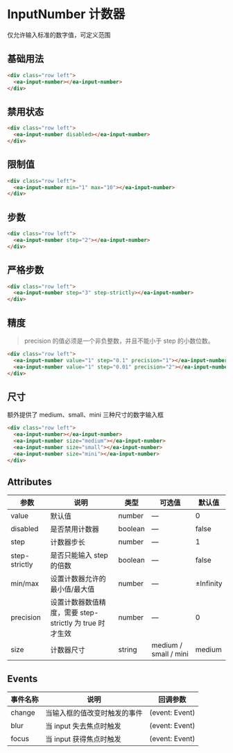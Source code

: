 <script setup>
import { onMounted } from 'vue'

onMounted(() => {
  import('../index.js')
  import('./index.scss')

})
</script>

# InputNumber 计数器

仅允许输入标准的数字值，可定义范围

## 基础用法

<div class="row left">
    <ea-input-number></ea-input-number>
</div>

```html
<div class="row left">
  <ea-input-number></ea-input-number>
</div>
```

## 禁用状态

<div class="row left">
    <ea-input-number disabled></ea-input-number>
</div>

```html
<div class="row left">
  <ea-input-number disabled></ea-input-number>
</div>
```

## 限制值

<div class="row left">
    <ea-input-number min="1" max="10"></ea-input-number>
</div>

```html
<div class="row left">
  <ea-input-number min="1" max="10"></ea-input-number>
</div>
```

## 步数

<div class="row left">
    <ea-input-number step="2"></ea-input-number>
</div>

```html
<div class="row left">
  <ea-input-number step="2"></ea-input-number>
</div>
```

## 严格步数

<div class="row left">
  <ea-input-number step="3" step-strictly></ea-input-number>
</div>

```html
<div class="row left">
  <ea-input-number step="3" step-strictly></ea-input-number>
</div>
```

## 精度

> precision 的值必须是一个非负整数，并且不能小于 step 的小数位数。

<div class="row left">
  <ea-input-number value="1" step="0.1" precision="1"></ea-input-number>
  <ea-input-number value="1" step="0.01" precision="2"></ea-input-number>
</div>

```html
<div class="row left">
  <ea-input-number value="1" step="0.1" precision="1"></ea-input-number>
  <ea-input-number value="1" step="0.01" precision="2"></ea-input-number>
</div>
```

## 尺寸

额外提供了 medium、small、mini 三种尺寸的数字输入框

<div class="row left">
  <ea-input-number></ea-input-number>
  <ea-input-number size="medium"></ea-input-number>
  <ea-input-number size="small"></ea-input-number>
  <ea-input-number size="mini"></ea-input-number>
</div>

```html
<div class="row left">
  <ea-input-number></ea-input-number>
  <ea-input-number size="medium"></ea-input-number>
  <ea-input-number size="small"></ea-input-number>
  <ea-input-number size="mini"></ea-input-number>
</div>
```

## Attributes

| 参数          | 说明                                                    | 类型    | 可选值                | 默认值    |
| ------------- | ------------------------------------------------------- | ------- | --------------------- | --------- |
| value         | 默认值                                                  | number  | —                     | 0         |
| disabled      | 是否禁用计数器                                          | boolean | —                     | false     |
| step          | 计数器步长                                              | number  | —                     | 1         |
| step-strictly | 是否只能输入 step 的倍数                                | boolean | —                     | false     |
| min/max       | 设置计数器允许的最小值/最大值                           | number  | —                     | ±Infinity |
| precision     | 设置计数器数值精度，需要 step-strictly 为 true 时才生效 | number  | —                     | 0         |
| size          | 计数器尺寸                                              | string  | medium / small / mini | medium    |

## Events

| 事件名称 | 说明                         | 回调参数       |
| -------- | ---------------------------- | -------------- |
| change   | 当输入框的值改变时触发的事件 | (event: Event) |
| blur     | 当 input 失去焦点时触发      | (event: Event) |
| focus    | 当 input 获得焦点时触发      | (event: Event) |
